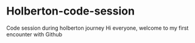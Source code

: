 # Holberton-code-session
Code session during holberton journey
Hi everyone, welcome to my first encounter with Github
